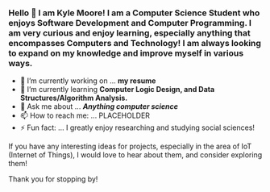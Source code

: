 ### Hello 👋 I am Kyle Moore! I am a Computer Science Student who enjoys Software Development and Computer Programming. I am very curious and enjoy learning, especially anything that encompasses Computers and Technology! I am always looking to expand on my knowledge and improve myself in various ways.

- 🔭 I’m currently working on ... **my resume**
- 🌱 I’m currently learning __Computer Logic Design, and Data Structures/Algorithm Analysis.__
- 💬 Ask me about ... _**Anything computer science**_
- 📫 How to reach me: ... PLACEHOLDER
- ⚡ Fun fact: ... I greatly enjoy researching and studying social sciences!



If you have any interesting ideas for projects, especially in the area of IoT (Internet of Things), I would love to hear about them, and consider exploring them!

Thank you for stopping by!

<!--
**KyoKyle64/KyoKyle64** is a ✨ _special_ ✨ repository because its `README.md` (this file) appears on your GitHub profile.

Here are some ideas to get you started:

- 🔭 I’m currently working on ...
- 🌱 I’m currently learning ...
- 👯 I’m looking to collaborate on ...
- 🤔 I’m looking for help with ...
- 💬 Ask me about ...
- 📫 How to reach me: ...
- 😄 Pronouns: ...
- ⚡ Fun fact: ...
-->
